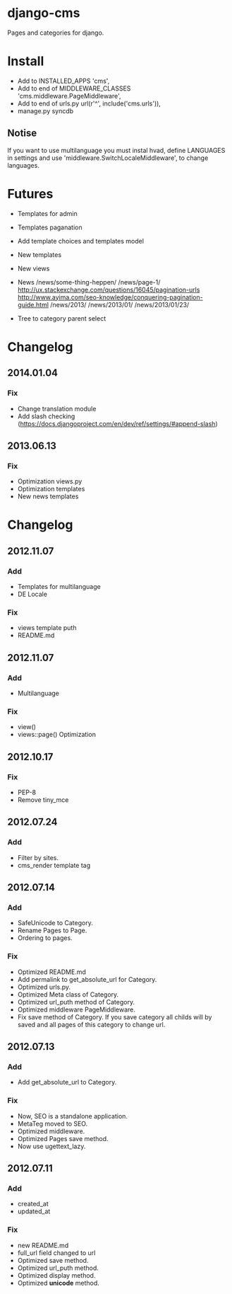 # django-cms
Pages and categories for django.

# Install
* Add to INSTALLED_APPS 'cms',
* Add to end of MIDDLEWARE_CLASSES 'cms.middleware.PageMiddleware',
* Add to end of urls.py url(r'^', include('cms.urls')),
* manage.py syncdb
## Notise
If you want to use multilanguage you must instal hvad, define LANGUAGES in settings and use 'middleware.SwitchLocaleMiddleware', to change languages.


# Futures

* Templates for admin
* Templates paganation
* Add template choices and templates model
* New templates

* New views
* News
	/news/some-thing-heppen/
	/news/page-1/
		http://ux.stackexchange.com/questions/16045/pagination-urls
		http://www.ayima.com/seo-knowledge/conquering-pagination-guide.html
	/news/2013/
	/news/2013/01/
	/news/2013/01/23/
* Tree to category parent select

# Changelog

## 2014.01.04
### Fix
* Change translation module
* Add slash checking (https://docs.djangoproject.com/en/dev/ref/settings/#append-slash)


## 2013.06.13
### Fix
* Optimization views.py
* Optimization templates
* New news templates

# Changelog
## 2012.11.07
### Add
* Templates for multilanguage
* DE Locale
### Fix
* views template puth
* README.md

## 2012.11.07
### Add
* Multilanguage
### Fix
* view()
* views::page() Optimization

## 2012.10.17
### Fix
* PEP-8
* Remove tiny_mce


## 2012.07.24
### Add
* Filter by sites.
* cms_render template tag

## 2012.07.14
### Add
* SafeUnicode to Category.
* Rename Pages to Page.
* Ordering to pages.

### Fix
* Optimized README.md
* Add permalink to get_absolute_url for Category.
* Optimized urls.py.
* Optimized Meta class of Category.
* Optimized url_puth method of Category.
* Optimized middleware PageMiddleware.
* Fix save method of Category. If you save category all childs will by saved and all pages of this category to change url.


## 2012.07.13
### Add
* Add get_absolute_url to Category.

### Fix
* Now, SEO is a standalone application.
* MetaTeg moved to SEO.
* Optimized middleware.
* Optimized Pages save method.
* Now use ugettext_lazy.

## 2012.07.11
### Add
* created_at
* updated_at

### Fix
* new README.md
* full_url field changed to url
* Optimized save method.
* Optimized url_puth method.
* Optimized display method.
* Optimized __unicode__ method.
